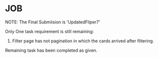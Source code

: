 # JOB
NOTE:  The Final Submiision is 'UpdatedFliper7'

Only One task requirement is still remaining:
1) Filter page has not pagination in which the cards arrived after filtering.

Remaining task has been completed as given.
